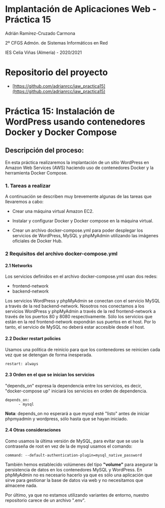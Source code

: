 # Implantación de Aplicaciones Web - Práctica 15

Adrián Ramírez-Cruzado Carmona

2º CFGS Admón. de Sistemas Informáticos en Red

IES Celia Viñas (Almería) - 2020/2021

# Repositorio del proyecto

- [https://github.com/adrianrcc/iaw_practica15](https://github.com/adrianrcc/iaw_practica15)

# Práctica 15: Instalación de WordPress usando contenedores Docker y Docker Compose

## Descripción del proceso:

En esta práctica realizaremos la implantación de un sitio WordPress en Amazon Web Services (AWS) haciendo uso de contenedores Docker y la herramienta Docker Compose.

### 1. Tareas a realizar

A continuación se describen muy brevemente algunas de las tareas que llevaremos a cabo:

- Crear una máquina virtual Amazon EC2.

- Instalar y configurar Docker y Docker compose en la máquina virtual.

- Crear un archivo docker-compose.yml para poder desplegar los servicios de WordPress, MySQL y phpMyAdmin utilizando las imágenes oficiales de Docker Hub.

### 2 Requisitos del archivo docker-compose.yml
#### 2.1 Networks

Los servicios definidos en el archivo docker-compose.yml usan dos redes:

- frontend-network
- backend-network

Los servicios WordPress y phpMyAdmin se conectan con el servicio MySQL a través de la red backend-network. Nosotros nos conectamos a los servicios WordPress y phpMyAdmin a través de la red frontend-network a través de los puertos 80 y 8080 respectivamente. Sólo los servicios que están en la red frontend-network expondrán sus puertos en el host. Por lo tanto, el servicio de MySQL no deberá estar accesible desde el host.

#### 2.2 Docker restart policies

Usamos una política de reinicio para que los contenedores se reinicien cada vez que se detengan de forma inesperada.

~~~
restart: always
~~~

#### 2.3 Orden en el que se inician los servicios

"depends_on" expresa la dependencia entre los servicios, es decir, "docker-compose up" iniciará los servicios en orden de dependencia. 

~~~
depends_on: 
      - mysql
~~~

**Nota**: depends_on no esperará a que mysql esté "listo" antes de iniciar phpmyadmin y wordpress, sólo hasta que se hayan iniciado. 

#### 2.4 Otras consideraciones

Como usamos la última versión de MySQL, para evitar que se use la contraseña de root en vez de la de mysql usamos el comando:
~~~
command: --default-authentication-plugin=mysql_native_password
~~~

También hemos establecido volúmenes del tipo **"volume"** para asegurar la persistencia de datos en los contenedores MySQL y WordPress. En phpMyAdmin no es necesario hacerlo ya que es sólo una aplicación que sirve para gestionar la base de datos via web y no necesitamos que almacene nada.

Por último, ya que no estamos utilizando variantes de entorno, nuestro repositorio carece de un archivo ".env".